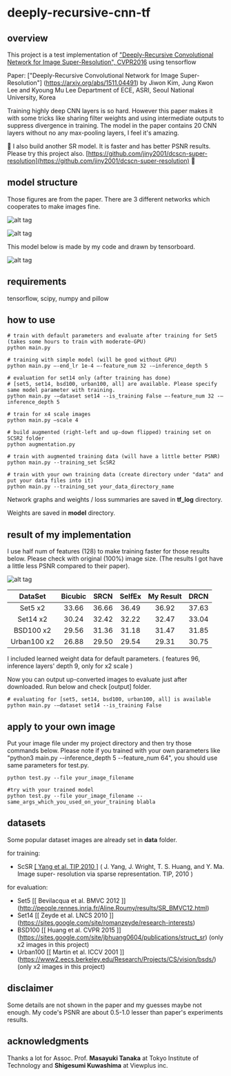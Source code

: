# deeply-recursive-cnn-tf

## overview
This project is a test implementation of ["Deeply-Recursive Convolutional Network for Image Super-Resolution", CVPR2016](http://www.cv-foundation.org/openaccess/content_cvpr_2016/papers/Kim_Deeply-Recursive_Convolutional_Network_CVPR_2016_paper.pdf) using tensorflow


Paper: ["Deeply-Recursive Convolutional Network for Image Super-Resolution"] (https://arxiv.org/abs/1511.04491) by Jiwon Kim, Jung Kwon Lee and Kyoung Mu Lee Department of ECE, ASRI, Seoul National University, Korea


Training highly deep CNN layers is so hard. However this paper makes it with some tricks like sharing filter weights and using intermediate outputs to suppress divergence in training. The model in the paper contains 20 CNN layers without no any max-pooling layers, I feel it's amazing.


&#x1F534; I also build another SR model. It is faster and has better PSNR results. Please try this project also. [https://github.com/jiny2001/dcscn-super-resolution](https://github.com/jiny2001/dcscn-super-resolution) &#x1F534;

## model structure

Those figures are from the paper. There are 3 different networks which cooperates to make images fine.

![alt tag](https://raw.githubusercontent.com/jiny2001/deeply-recursive-cnn-tf/master/documents/figure1.png)

![alt tag](https://raw.githubusercontent.com/jiny2001/deeply-recursive-cnn-tf/master/documents/figure3.png)

This model below is made by my code and drawn by tensorboard.

![alt tag](https://raw.githubusercontent.com/jiny2001/deeply-recursive-cnn-tf/master/documents/model.png)


## requirements

tensorflow, scipy, numpy and pillow


## how to use

```
# train with default parameters and evaluate after training for Set5 (takes some hours to train with moderate-GPU)
python main.py

# training with simple model (will be good without GPU)
python main.py —-end_lr 1e-4 —-feature_num 32 -—inference_depth 5

# evaluation for set14 only (after training has done)
# [set5, set14, bsd100, urban100, all] are available. Please specify same model parameter with training.
python main.py -—dataset set14 --is_training False —-feature_num 32 -—inference_depth 5

# train for x4 scale images
python main.py —scale 4
```

```
# build augmented (right-left and up-down flipped) training set on SCSR2 folder
python augmentation.py

# train with augmented training data (will have a little better PSNR)
python main.py --training_set ScSR2

# train with your own training data (create directory under "data" and put your data files into it)
python main.py --training_set your_data_directory_name
```


Network graphs and weights / loss summaries are saved in **tf_log** directory.

Weights are saved in **model** directory.


## result of my implementation

I use half num of features (128) to make training faster for those results below. Please check with original (100%) image size. (The results I got have a little less PSNR compared to their paper).

![alt tag](https://raw.githubusercontent.com/jiny2001/deeply-recursive-cnn-tf/master/documents/comp.png)

| DataSet | Bicubic | SRCN | SelfEx | My Result | DRCN |
|:-------:|:-------:|:----:|:----:|:----:|:----:|
|Set5 x2|33.66|36.66|36.49|36.92|37.63|
|Set14 x2|30.24|32.42|32.22|32.47|33.04|
|BSD100 x2|29.56|31.36|31.18|31.47|31.85|
|Urban100 x2|26.88|29.50|29.54|29.31|30.75|

I included learned weight data for default parameters. ( features 96, inference layers' depth 9, only for x2 scale )

Now you can output up-converted images to evaluate just after downloaded. Run below and check [output] folder.

```
# evaluating for [set5, set14, bsd100, urban100, all] is available
python main.py -—dataset set14 --is_training False
```

## apply to your own image

Put your image file under my project directory and then try those commands below.
Please note if you trained with your own parameters like "python3 main.py --inference_depth 5 --feature_num 64", you should use same parameters for test.py.

```
python test.py --file your_image_filename

#try with your trained model
python test.py --file your_image_filename --same_args_which_you_used_on_your_training blabla
```

## datasets

Some popular dataset images are already set in **data** folder.

for training:
+ ScSR [[ Yang et al. TIP 2010 ]](http://www.ifp.illinois.edu/%7Ejyang29/ScSR.htm)
( J. Yang, J. Wright, T. S. Huang, and Y. Ma. Image super- resolution via sparse representation. TIP, 2010 )

for evaluation:
+ Set5 [[ Bevilacqua et al. BMVC 2012 ]] (http://people.rennes.inria.fr/Aline.Roumy/results/SR_BMVC12.html)
+ Set14 [[ Zeyde et al. LNCS 2010 ]] (https://sites.google.com/site/romanzeyde/research-interests)
+ BSD100 [[ Huang et al. CVPR 2015 ]] (https://sites.google.com/site/jbhuang0604/publications/struct_sr) (only x2 images in this project)
+ Urban100 [[ Martin et al. ICCV 2001 ]] (https://www2.eecs.berkeley.edu/Research/Projects/CS/vision/bsds/) (only x2 images in this project)


## disclaimer

Some details are not shown in the paper and my guesses maybe not enough. My code's PSNR are about 0.5-1.0 lesser than paper's experiments results.

## acknowledgments

Thanks a lot for Assoc. Prof. **Masayuki Tanaka** at Tokyo Institute of Technology and **Shigesumi Kuwashima** at Viewplus inc.
